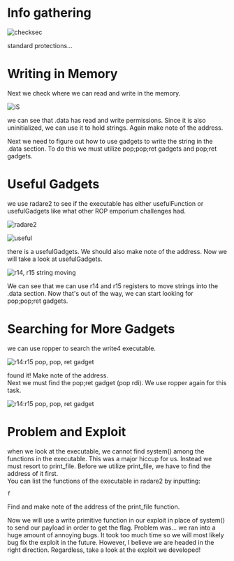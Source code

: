 
# Info gathering

![checksec](https://user-images.githubusercontent.com/71098497/106340283-4133cf00-6267-11eb-8562-c552d044a1ab.png)

standard protections...


# Writing in Memory
Next we check where we can read and write in the memory.

![iS](https://user-images.githubusercontent.com/71098497/106340538-20b84480-6268-11eb-820b-129f7aa0de1b.png)


we can see that .data has read and write permissions. Since it is also uninitialized, we can use it to hold strings. Again make note of the address.

Next we need to figure out how to use gadgets to write the string in the .data section. To do this we must utilize pop;pop;ret gadgets and pop;ret gadgets. 



# Useful Gadgets
we use radare2 to see if the executable has either usefulFunction or usefulGadgets like what other ROP emporium challenges had.

![radare2](https://user-images.githubusercontent.com/71098497/106341868-c66db280-626c-11eb-867b-412f70d3255c.png)

![useful](https://user-images.githubusercontent.com/71098497/106340484-f49cc380-6267-11eb-8523-c1d9b8c94ef5.png)

there is a usefulGadgets. We should also make note of the address. Now we will take a look at usefulGadgets.

![r14, r15 string moving](https://user-images.githubusercontent.com/71098497/106341024-b99b8f80-6269-11eb-9535-2d58307f2358.png)

We can see that we can use r14 and r15 registers to move strings into the .data section. Now that's out of the way, we can start looking for pop;pop;ret gadgets.


# Searching for More Gadgets

we can use ropper to search the write4 executable. 

![r14:r15 pop, pop, ret gadget](https://user-images.githubusercontent.com/71098497/106341425-44c95500-626b-11eb-96aa-11342069c1a7.png)

found it! Make note of the address.
<br>
Next we must find the pop;ret gadget (pop rdi). We use ropper again for this task.

![r14:r15 pop, pop, ret gadget](https://user-images.githubusercontent.com/71098497/106341543-aab5dc80-626b-11eb-95a4-e330445a8395.png)


# Problem and Exploit

when we look at the executable, we cannot find system() among the functions in the executable. This was a major hiccup for us. Instead we must resort to print_file. Before we utilize print_file, we have to find the address of it first.
<br>
You can list the functions of the executable in radare2 by inputting:
```
f
```
Find and make note of the address of the print_file function.

Now we will use a write primitive function in our exploit in place of system() to send our payload in order to get the flag. Problem was... we ran into a huge amount of annoying bugs. It took too much time so we will most likely bug fix the exploit in the future. However, I believe we are headed in the right direction. Regardless, take a look at the exploit we developed!
